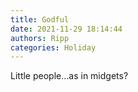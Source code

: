 ```yaml
---
title: Godful
date: 2021-11-29 18:14:44
authors: Ripp
categories: Holiday
---
```


 Little people...as in midgets?
